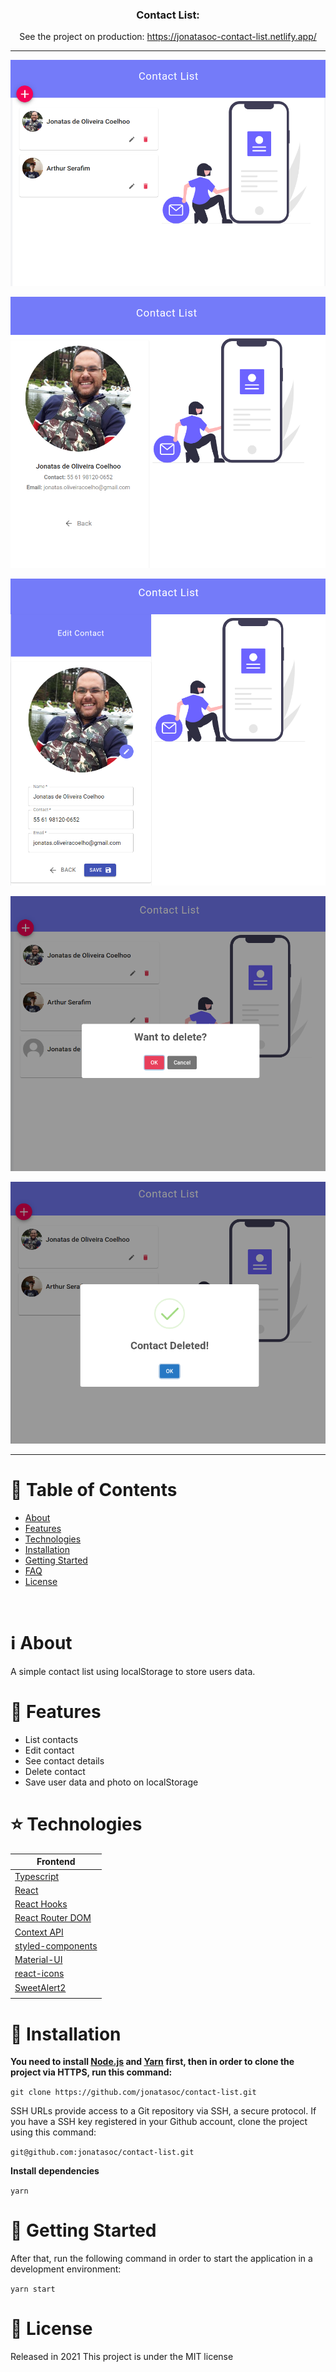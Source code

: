 <h3 align="center">
   Contact List:
</h3>

<p align="center">
   See the project on production:
   <a href="https://nlw-moveit-two.vercel.app/" rel="noopener noreferrer" target='_blank'>https://jonatasoc-contact-list.netlify.app/</a>
</p>

---

<p align="center">
   <img src="docs/list.png" width="auto"/>
</p>
<p align="center">
   <img src="docs/see_contact.png" width="auto"/>
</p>
<p align="center">
   <img src="docs/edit.png" width="auto"/>
</p>
<p align="center">
   <img src="docs/delete-alert.png" width="auto"/>
</p>
<p align="center">
   <img src="docs/confirmation-delete.png" width="auto"/>
</p>

---

# :pushpin: Table of Contents

- [About](#information_source-about)
- [Features](#rocket-features)
- [Technologies](#star-technologies)
- [Installation](#construction_worker-installation)
- [Getting Started](#runner-getting-started)
- [FAQ](#postbox-faq)
- [License](#closed_book-license)

<br />

# :information_source: About

A simple contact list using localStorage to store users data.

# :rocket: Features

- List contacts
- Edit contact
- See contact details
- Delete contact
- Save user data and photo on localStorage

# :star: Technologies

| Frontend                                                           |
| ---------------------------------------------------------          |
| [Typescript](https://www.typescriptlang.org/)                      |
| [React](https://reactjs.org/)                                      |
| [React Hooks](https://reactjs.org/)                                |
| [React Router DOM](https://reactrouter.com/web/guides/quick-start) |
| [Context API](https://reactjs.org/)                                |
| [styled-components](https://styled-components.com/)                |
| [Material-UI](https://material-ui.com/)                            |
| [react-icons](https://react-icons.github.io/react-icons/)          |
| [SweetAlert2](https://sweetalert2.github.io/recipe-gallery/)       |
|                                                                    |

# :construction_worker: Installation

**You need to install [Node.js](https://nodejs.org/en/download/) and [Yarn](https://yarnpkg.com/) first, then in order to clone the project via HTTPS, run this command:**

`git clone https://github.com/jonatasoc/contact-list.git`

SSH URLs provide access to a Git repository via SSH, a secure protocol. If you have a SSH key registered in your Github account, clone the project using this command:

`git@github.com:jonatasoc/contact-list.git`

**Install dependencies**

`yarn`

# :runner: Getting Started

After that, run the following command in order to start the application in a development environment:

`yarn start`

# :closed_book: License

Released in 2021
This project is under the MIT license
